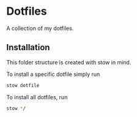 # Dotfiles

A collection of my dotfiles.

## Installation

This folder structure is created with stow in mind.

To install a specific dotfile simply run

```bash
stow dotfile
```

To install all dotfiles, run 

```bash
stow */
```

